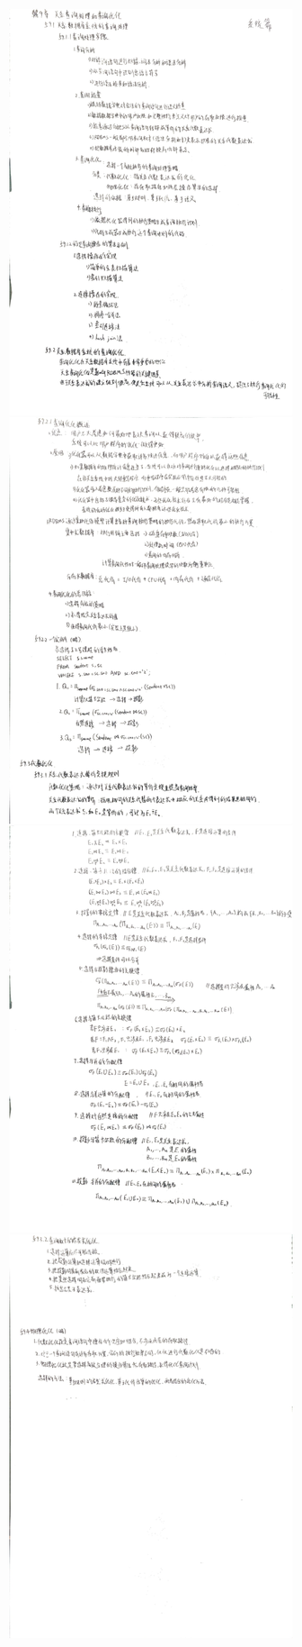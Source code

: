 ![](image/IMG_20230301_142549.jpg)
![](image/IMG_20230301_142558.jpg)
![](image/IMG_20230301_142604.jpg)
![](image/IMG_20230301_142610.jpg)

